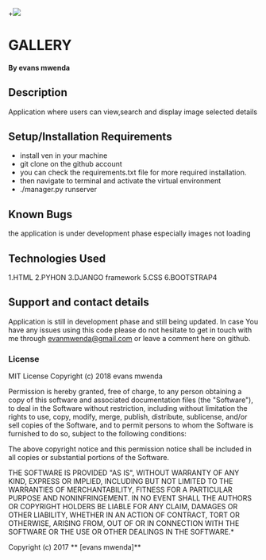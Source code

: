 +![](/home/evans/Pictures/best.png)
# GALLERY
#### By **evans mwenda**
## Description
Application where users can view,search and display image selected details 
## Setup/Installation Requirements
* install ven in your machine
* git clone on the github account
* you can check the requirements.txt file for more required installation.
* then navigate to terminal and activate the virtual environment
* ./manager.py runserver

## Known Bugs
the application is under development phase especially images not loading
## Technologies Used
1.HTML
2.PYHON
3.DJANGO framework
5.CSS
6.BOOTSTRAP4
## Support and contact details
Application is still in development phase and still being updated. In case You have any issues using this code please do not hesitate to get in touch with me through evanmwenda@gmail.com or leave a comment here on github.


### License
MIT License
Copyright (c) 2018 evans mwenda

Permission is hereby granted, free of charge, to any person obtaining a copy of this software and associated documentation files (the "Software"), to deal in the Software without restriction, including without limitation the rights to use, copy, modify, merge, publish, distribute, sublicense, and/or sell copies of the Software, and to permit persons to whom the Software is furnished to do so, subject to the following conditions:

The above copyright notice and this permission notice shall be included in all copies or substantial portions of the Software.

THE SOFTWARE IS PROVIDED "AS IS", WITHOUT WARRANTY OF ANY KIND, EXPRESS OR IMPLIED, INCLUDING BUT NOT LIMITED TO THE WARRANTIES OF MERCHANTABILITY, FITNESS FOR A PARTICULAR PURPOSE AND NONINFRINGEMENT. IN NO EVENT SHALL THE AUTHORS OR COPYRIGHT HOLDERS BE LIABLE FOR ANY CLAIM, DAMAGES OR OTHER LIABILITY, WHETHER IN AN ACTION OF CONTRACT, TORT OR OTHERWISE, ARISING FROM, OUT OF OR IN CONNECTION WITH THE SOFTWARE OR THE USE OR OTHER DEALINGS IN THE SOFTWARE.*

Copyright (c) 2017 ** [evans mwenda]**
